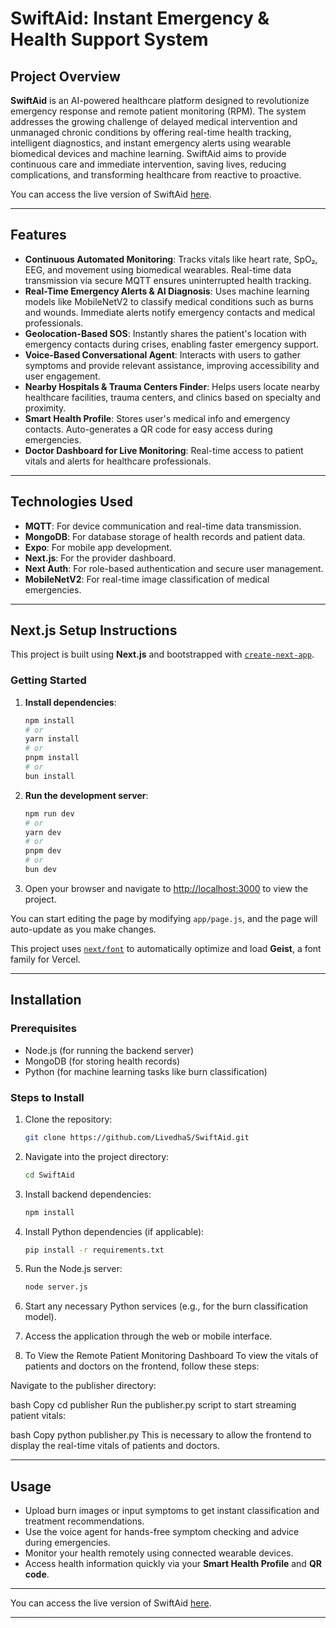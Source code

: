 

# SwiftAid: Instant Emergency & Health Support System

## **Project Overview**

**SwiftAid** is an AI-powered healthcare platform designed to revolutionize emergency response and remote patient monitoring (RPM). The system addresses the growing challenge of delayed medical intervention and unmanaged chronic conditions by offering real-time health tracking, intelligent diagnostics, and instant emergency alerts using wearable biomedical devices and machine learning. SwiftAid aims to provide continuous care and immediate intervention, saving lives, reducing complications, and transforming healthcare from reactive to proactive.

You can access the live version of SwiftAid [here](https://swift-aid-ruby.vercel.app/).

---

## **Features**

* **Continuous Automated Monitoring**: Tracks vitals like heart rate, SpO₂, EEG, and movement using biomedical wearables. Real-time data transmission via secure MQTT ensures uninterrupted health tracking.
* **Real-Time Emergency Alerts & AI Diagnosis**: Uses machine learning models like MobileNetV2 to classify medical conditions such as burns and wounds. Immediate alerts notify emergency contacts and medical professionals.
* **Geolocation-Based SOS**: Instantly shares the patient's location with emergency contacts during crises, enabling faster emergency support.
* **Voice-Based Conversational Agent**: Interacts with users to gather symptoms and provide relevant assistance, improving accessibility and user engagement.
* **Nearby Hospitals & Trauma Centers Finder**: Helps users locate nearby healthcare facilities, trauma centers, and clinics based on specialty and proximity.
* **Smart Health Profile**: Stores user's medical info and emergency contacts. Auto-generates a QR code for easy access during emergencies.
* **Doctor Dashboard for Live Monitoring**: Real-time access to patient vitals and alerts for healthcare professionals.

---

## **Technologies Used**

* **MQTT**: For device communication and real-time data transmission.
* **MongoDB**: For database storage of health records and patient data.
* **Expo**: For mobile app development.
* **Next.js**: For the provider dashboard.
* **Next Auth**: For role-based authentication and secure user management.
* **MobileNetV2**: For real-time image classification of medical emergencies.

---

## **Next.js Setup Instructions**

This project is built using **Next.js** and bootstrapped with [`create-next-app`](https://github.com/vercel/next.js/tree/canary/packages/create-next-app).

### **Getting Started**

1. **Install dependencies**:

   ```bash
   npm install
   # or
   yarn install
   # or
   pnpm install
   # or
   bun install
   ```

2. **Run the development server**:

   ```bash
   npm run dev
   # or
   yarn dev
   # or
   pnpm dev
   # or
   bun dev
   ```

3. Open your browser and navigate to [http://localhost:3000](http://localhost:3000) to view the project.

You can start editing the page by modifying `app/page.js`, and the page will auto-update as you make changes.

This project uses [`next/font`](https://nextjs.org/docs/app/building-your-application/optimizing/fonts) to automatically optimize and load **Geist**, a font family for Vercel.

---



## **Installation**

### **Prerequisites**

* Node.js (for running the backend server)
* MongoDB (for storing health records)
* Python (for machine learning tasks like burn classification)

### **Steps to Install**

1. Clone the repository:

   ```bash
   git clone https://github.com/LivedhaS/SwiftAid.git
   ```

2. Navigate into the project directory:

   ```bash
   cd SwiftAid
   ```

3. Install backend dependencies:

   ```bash
   npm install
   ```

4. Install Python dependencies (if applicable):

   ```bash
   pip install -r requirements.txt
   ```

5. Run the Node.js server:

   ```bash
   node server.js
   ```

6. Start any necessary Python services (e.g., for the burn classification model).

7. Access the application through the web or mobile interface.

8. To View the Remote Patient Monitoring Dashboard
To view the vitals of patients and doctors on the frontend, follow these steps:

Navigate to the publisher directory:

bash
Copy
cd publisher
Run the publisher.py script to start streaming patient vitals:

bash
Copy
python publisher.py
This is necessary to allow the frontend to display the real-time vitals of patients and doctors.




---

## **Usage**

* Upload burn images or input symptoms to get instant classification and treatment recommendations.
* Use the voice agent for hands-free symptom checking and advice during emergencies.
* Monitor your health remotely using connected wearable devices.
* Access health information quickly via your **Smart Health Profile** and **QR code**.




---

You can access the live version of SwiftAid [here](https://swift-aid-ruby.vercel.app/).

---

